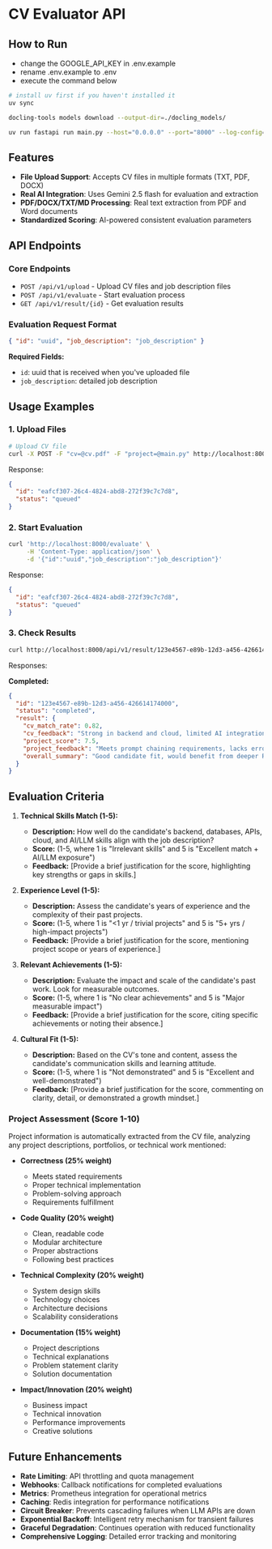 # CV Evaluator API

## How to Run

- change the GOOGLE_API_KEY in .env.example
- rename .env.example to .env
- execute the command below

```bash
# install uv first if you haven't installed it
uv sync

docling-tools models download --output-dir=./docling_models/

uv run fastapi run main.py --host="0.0.0.0" --port="8000" --log-config=./log_conf.yaml
```

## Features

- **File Upload Support**: Accepts CV files in multiple formats (TXT, PDF, DOCX)
- **Real AI Integration**: Uses Gemini 2.5 flash for evaluation and extraction
- **PDF/DOCX/TXT/MD Processing**: Real text extraction from PDF and Word documents
- **Standardized Scoring**: AI-powered consistent evaluation parameters

## API Endpoints

### Core Endpoints

- `POST /api/v1/upload` - Upload CV files and job description files
- `POST /api/v1/evaluate` - Start evaluation process
- `GET /api/v1/result/{id}` - Get evaluation results

### Evaluation Request Format

```json
{ "id": "uuid", "job_description": "job_description" }
```

**Required Fields:**

- `id`: uuid that is received when you've uploaded file
- `job_description`: detailed job description

## Usage Examples

### 1. Upload Files

```bash
# Upload CV file
curl -X POST -F "cv=@cv.pdf" -F "project=@main.py" http://localhost:8000/api/v1/upload

```

Response:

```json
{
  "id": "eafcf307-26c4-4824-abd8-272f39c7c7d8",
  "status": "queued"
}
```

### 2. Start Evaluation

```bash
curl 'http://localhost:8000/evaluate' \
     -H 'Content-Type: application/json' \
     -d '{"id":"uuid","job_description":"job_description"}'
```

Response:

```json
{
  "id": "eafcf307-26c4-4824-abd8-272f39c7c7d8",
  "status": "queued"
}
```

### 3. Check Results

```bash
curl http://localhost:8000/api/v1/result/123e4567-e89b-12d3-a456-426614174000
```

Responses:

**Completed:**

```json
{
  "id": "123e4567-e89b-12d3-a456-426614174000",
  "status": "completed",
  "result": {
    "cv_match_rate": 0.82,
    "cv_feedback": "Strong in backend and cloud, limited AI integration experience.",
    "project_score": 7.5,
    "project_feedback": "Meets prompt chaining requirements, lacks error handling robustness.",
    "overall_summary": "Good candidate fit, would benefit from deeper RAG knowledge."
  }
}
```

## Evaluation Criteria

1.  **Technical Skills Match (1-5):**
    - **Description:** How well do the candidate's backend, databases, APIs, cloud, and AI/LLM skills align with the job description?
    - **Score:** (1-5, where 1 is "Irrelevant skills" and 5 is "Excellent match + AI/LLM exposure")
    - **Feedback:** [Provide a brief justification for the score, highlighting key strengths or gaps in skills.]

2.  **Experience Level (1-5):**
    - **Description:** Assess the candidate's years of experience and the complexity of their past projects.
    - **Score:** (1-5, where 1 is "<1 yr / trivial projects" and 5 is "5+ yrs / high-impact projects")
    - **Feedback:** [Provide a brief justification for the score, mentioning project scope or years of experience.]

3.  **Relevant Achievements (1-5):**
    - **Description:** Evaluate the impact and scale of the candidate's past work. Look for measurable outcomes.
    - **Score:** (1-5, where 1 is "No clear achievements" and 5 is "Major measurable impact")
    - **Feedback:** [Provide a brief justification for the score, citing specific achievements or noting their absence.]

4.  **Cultural Fit (1-5):**
    - **Description:** Based on the CV's tone and content, assess the candidate's communication skills and learning attitude.
    - **Score:** (1-5, where 1 is "Not demonstrated" and 5 is "Excellent and well-demonstrated")
    - **Feedback:** [Provide a brief justification for the score, commenting on clarity, detail, or demonstrated a growth mindset.]

### Project Assessment (Score 1-10)

Project information is automatically extracted from the CV file, analyzing any project descriptions, portfolios, or technical work mentioned:

- **Correctness (25% weight)**
  - Meets stated requirements
  - Proper technical implementation
  - Problem-solving approach
  - Requirements fulfillment

- **Code Quality (20% weight)**
  - Clean, readable code
  - Modular architecture
  - Proper abstractions
  - Following best practices

- **Technical Complexity (20% weight)**
  - System design skills
  - Technology choices
  - Architecture decisions
  - Scalability considerations

- **Documentation (15% weight)**
  - Project descriptions
  - Technical explanations
  - Problem statement clarity
  - Solution documentation

- **Impact/Innovation (20% weight)**
  - Business impact
  - Technical innovation
  - Performance improvements
  - Creative solutions

## Future Enhancements

- **Rate Limiting**: API throttling and quota management
- **Webhooks**: Callback notifications for completed evaluations
- **Metrics**: Prometheus integration for operational metrics
- **Caching**: Redis integration for performance notifications
- **Circuit Breaker**: Prevents cascading failures when LLM APIs are down
- **Exponential Backoff**: Intelligent retry mechanism for transient failures
- **Graceful Degradation**: Continues operation with reduced functionality
- **Comprehensive Logging**: Detailed error tracking and monitoring
